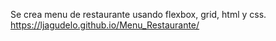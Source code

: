 Se crea menu de restaurante usando flexbox, grid, html y css.
https://ljagudelo.github.io/Menu_Restaurante/
